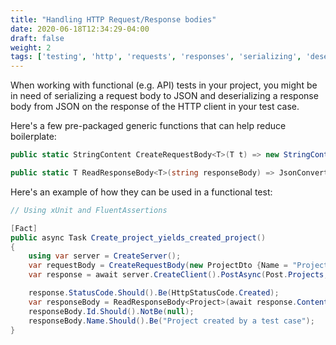 ```yaml
---
title: "Handling HTTP Request/Response bodies"
date: 2020-06-18T12:34:29-04:00
draft: false
weight: 2
tags: ['testing', 'http', 'requests', 'responses', 'serializing', 'deserializing']
---
```


When working with functional (e.g. API) tests in your project, you might be in
need of serializing a request body to JSON and deserializing a response body
from JSON on the response of the HTTP client in your test case.

Here's a few pre-packaged generic functions that can help reduce boilerplate:

```csharp
public static StringContent CreateRequestBody<T>(T t) => new StringContent(JsonConvert.SerializeObject(t), Encoding.UTF8, "application/json");

public static T ReadResponseBody<T>(string responseBody) => JsonConvert.DeserializeObject<T>(responseBody);
```

Here's an example of how they can be used in a functional test:

```csharp
// Using xUnit and FluentAssertions

[Fact]
public async Task Create_project_yields_created_project()
{
    using var server = CreateServer();
    var requestBody = CreateRequestBody(new ProjectDto {Name = "Project created by a test case"});
    var response = await server.CreateClient().PostAsync(Post.Projects, requestBody);

    response.StatusCode.Should().Be(HttpStatusCode.Created);
    var responseBody = ReadResponseBody<Project>(await response.Content.ReadAsStringAsync());
    responseBody.Id.Should().NotBe(null);
    responseBody.Name.Should().Be("Project created by a test case");
}
```
